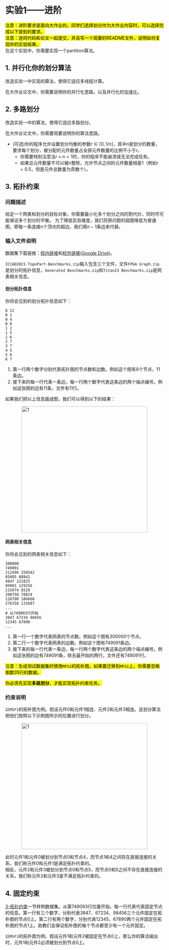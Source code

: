 # 实验1——进阶

<mark>注意：进阶要求是面向大作业的，同学们选择划分作为大作业内容时，可以选择完成以下提到的要求。</mark><br>
<mark>注意：连同代码和论文一起提交，并且写一个简要的README文件，说明如何复现你的实验结果。</mark><br>
在这个实验中，你需要实现一个partition算法。

## 1. 并行化你的划分算法

改造实验一中实现的算法，使得它适应多线程计算。

在大作业论文中，你需要说明你的并行化思路，以及并行化的加速比。

## 2. 多路划分

改造实验一中的算法，使得它适应多路划分。

在大作业论文中，你需要简要说明你的算法思路。

* (可选)你的程序允许设置划分均衡的参数$r\in[0,1/n]$，其中$n$是划分的数量，要求每个划分，被分配的元件数量占全部元件数量的比例不小于$r$。
  * 你需要特别注意当$r\times n=1$时，你的程序不能崩溃或无法完成任务。
  * 如果总元件数量不可以被$n$整除，允许节点之间的元件数量相差1（例如$r=0.5$，但是元件总数量为奇数个）。

## 3. 拓扑约束
### 问题描述

给定一个网表和划分的目标对象，你需要最小化多个划分之间的割代价，同时尽可能保证多个划分的平衡。
为了降低实验难度，我们将原问题的超图降低为普通图，即每一条连接$n$个顶点的超边，我们用$n-1$条边来代替。

### 输入文件说明

数据集下载链接：[校内链接](http://172.18.233.211:5244/d/VLSI%E8%AF%BE%E4%BB%B6/dataset/ICCAD2021-TopoPart-Benchmarks.zip?sign=LOFu8O027JQdt1pLv3s4yx3-PYj48w3_ajw2ZhQx274=:0)和[校外链接(Google Drive)](https://drive.google.com/drive/folders/14cXR0dZA-3H5BY0BcZ6KFvDf4E1NeTon)。

`ICCAD2021-TopoPart-Benchmarks.zip`输入包含三个文件，文件`FPGA Graph.zip`是划分的拓扑信息，`Generated Benchmarks.zip`和`Titan23 Benchmarks.zip`是网表相关信息。

#### 划分拓扑信息

你将会见到的划分拓扑信息如下：

```text
8 11
0 1
0 4
0 6
1 2
1 5
1 6
2 7
3 7
4 5
5 6
6 7
```

1. 第一行两个数字分别代表拓扑图的节点数和边数。例如这个图有8个节点，11条边。
2. 接下来的每一行代表一条边，每一行两个数字代表这条边的两个端点编号。例如这张图的边有11条，文件有11行。

如果我们把以上信息画成图，我们可以得到以下的结果：

<img width=400 alt="1" src="/lab1/./img/topo-MFS1.png" style="margin: auto; display: flex;">

#### 网表相关信息

你将会见到的网表相关信息如下：

```text
300000
749091
212496 250542
85805 88841
4047 221825
99901 129256
215074 8529
200758 78824
128700 186666
276356 131687
...
# 从749093行开始
3847 67234 98456
12345 67890
...
```

1. 第一行一个数字代表网表的节点数。例如这个图有300000个节点。
2. 第二行一个数字代表网表的边数。例如这个图有749091条边。
3. 接下来的每一行代表一条边，每一行两个数字代表这条边的两个端点编号。例如这张图的边有749091条，除去最开始的两行，文件还有749091行。

<mark>注意：生成测试数据集时使用`MFS2`的拓朴图，如果要迁移到`MFS1`上，你需要忽略倒数35行的数据。</mark>

<mark>你必须先实现**多路划分**，才能实现拓扑约束任务。</mark>

### 约束说明

以`MSF1`的拓朴图为例。假设元件0和元件1相连、元件2和元件3相连。且划分算法把他们按照以下示例图所示的位置进行划分。

<img width=400 alt="1" src="/lab1/./img/topo-MFS1-error.png" style="margin: auto; display: flex;">

此时元件1和元件0被划分到节点0和节点4，而节点1和4之间存在直接连接的关系，我们称元件0和元件1是满足拓扑约束的。<br>
相反，元件2和元件3被划分到节点0和节点5，而节点0和5之间不存在直接连接的关系，我们称元件2和元件3是不满足拓扑约束的。

## 4. 固定约束

[3-拓扑约束](#2-多路划分)一节样例数据集。从第749093行位置开始，每一行代表代表固定节点的信息。第一行有三个数字，分别代表3847、67234、98456三个元件固定在拓朴图的节点0上。第二行有两个数字，分别代表12345、67890两个元件固定在拓朴图的节点1上。助教们会保证拓朴图的每个节点都至少有一个元件固定。

以`MSF1`的拓朴图为例。假设元件1和元件2被固定在节点0上，那么你的算法输出时，元件1和元件2必须被划分到节点0上。